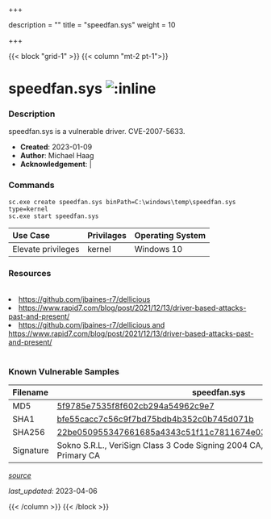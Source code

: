 +++

description = ""
title = "speedfan.sys"
weight = 10

+++


{{< block "grid-1" >}}
{{< column "mt-2 pt-1">}}


# speedfan.sys ![:inline](/images/twitter_verified.png) 


### Description

speedfan.sys is a vulnerable driver. CVE-2007-5633.

- **Created**: 2023-01-09
- **Author**: Michael Haag
- **Acknowledgement**:  | [](https://twitter.com/)

### Commands

```
sc.exe create speedfan.sys binPath=C:\windows\temp\speedfan.sys type=kernel
sc.exe start speedfan.sys
```

| Use Case | Privilages | Operating System | 
|:---- | ---- | ---- |
| Elevate privileges | kernel | Windows 10 |

### Resources
<br>
<li><a href=" https://github.com/jbaines-r7/dellicious"> https://github.com/jbaines-r7/dellicious</a></li>
<li><a href=" https://www.rapid7.com/blog/post/2021/12/13/driver-based-attacks-past-and-present/"> https://www.rapid7.com/blog/post/2021/12/13/driver-based-attacks-past-and-present/</a></li>
<li><a href="https://github.com/jbaines-r7/dellicious and https://www.rapid7.com/blog/post/2021/12/13/driver-based-attacks-past-and-present/">https://github.com/jbaines-r7/dellicious and https://www.rapid7.com/blog/post/2021/12/13/driver-based-attacks-past-and-present/</a></li>
<br>

### Known Vulnerable Samples

| Filename | speedfan.sys |
|:---- | ---- | 
| MD5 | <a href="https://www.virustotal.com/gui/file/5f9785e7535f8f602cb294a54962c9e7">5f9785e7535f8f602cb294a54962c9e7</a> |
| SHA1 | <a href="https://www.virustotal.com/gui/file/bfe55cacc7c56c9f7bd75bdb4b352c0b745d071b">bfe55cacc7c56c9f7bd75bdb4b352c0b745d071b</a> |
| SHA256 | <a href="https://www.virustotal.com/gui/file/22be050955347661685a4343c51f11c7811674e030386d2264cd12ecbf544b7c">22be050955347661685a4343c51f11c7811674e030386d2264cd12ecbf544b7c</a> |
| Signature | Sokno S.R.L., VeriSign Class 3 Code Signing 2004 CA, VeriSign Class 3 Public Primary CA   |


[*source*](https://github.com/magicsword-io/LOLDrivers/tree/main/yaml/speedfan.yaml)

*last_updated:* 2023-04-06








{{< /column >}}
{{< /block >}}
